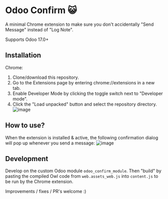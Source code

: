 # Odoo Confirm 😺
A minimal Chrome extension to make sure you don't accidentally "Send Message" instead of "Log Note".

Supports Odoo 17.0+

## Installation
Chrome:
1. Clone/download this repository.
2. Go to the Extensions page by entering chrome://extensions in a new tab.
3. Enable Developer Mode by clicking the toggle switch next to "Developer mode".
4. Click the "Load unpacked" button and select the repository directory.
![image](https://github.com/user-attachments/assets/8320c909-9f11-4283-b94a-4603cb128af9)

## How to use?
When the extension is installed & active, the following confirmation dialog will pop up whenever you send a message:
![image](https://github.com/user-attachments/assets/c4e6d1cc-9df4-46a7-8dcd-b72d54516cce)

## Development
Develop on the custom Odoo module `odoo_confirm_module`.
Then "build" by pasting the compiled Owl code from `web.assets_web.js` into `content.js` to be run by the Chrome extension.

Improvements / fixes / PR's welcome :)
